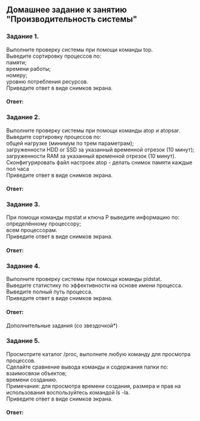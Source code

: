 ## Домашнее задание к занятию "Производительность системы"  

### Задание 1.  
Выполните проверку системы при помощи команды top.  
Выведите сортировку процессов по:  
памяти;  
времени работы;  
номеру;  
уровню потребления ресурсов.  
Приведите ответ в виде снимков экрана.  

#### Ответ:  


### Задание 2.  
Выполните проверку системы при помощи команды atop и atopsar.  
Выведите сортировку процессов по:  
общей нагрузке (минимум по трем параметрам);  
загруженности HDD or SSD за указанный временной отрезок (10 минут);  
загруженности RAM за указанный временной отрезок (10 минут).  
Сконфигурировать файл настроек atop - делать снимок памяти каждые пол часа  
Приведите ответ в виде снимков экрана.  

#### Ответ:  


### Задание 3.  
При помощи команды mpstat и ключа P выведите информацию по:  
определённому процессору;  
всем процессорам.  
Приведите ответ в виде снимков экрана.  

#### Ответ:  


### Задание 4.  
Выполните проверку системы при помощи команды pidstat.  
Выведите статистику по эффективности на основе имени процесса.  
Выведите полный путь процесса.  
Приведите ответ в виде снимков экрана.  

#### Ответ:  


Дополнительные задания (со звездочкой*)  

### Задание 5.  
Просмотрите каталог /proc, выполните любую команду для просмотра процессов.  
Сделайте сравнение вывода команды и содержания папки по:  
взаимосвязи объектов;  
времени созданию.  
Примечания: для просмотра времени создания, размера и прав на использования воспользуйтесь командой ls -la.  
Приведите ответ в виде снимков экрана.  

#### Ответ:  
